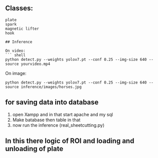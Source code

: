 ## Classes:
``` shell
plate
spark
magnetic lifter
hook

## Inference

On video:
``` shell
python detect.py --weights yolov7.pt --conf 0.25 --img-size 640 --source yourvideo.mp4
```

On image:
``` shell
python detect.py --weights yolov7.pt --conf 0.25 --img-size 640 --source inference/images/horses.jpg
```

## for saving data into database

1. open Xampp and in that start apache and my sql
2. Make batabase then table in that
4. now run the inference (real_sheetcutting.py)


## In this there logic of ROI and loading and unloading of plate 
